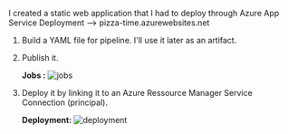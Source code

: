 I created a static web application that I had to deploy through Azure App Service Deployment --> pizza-time.azurewebsites.net 

1) Build a YAML file for pipeline. I'll use it later as an artifact.
2) Publish it.
  
    **Jobs :**
![jobs](https://github.com/devopssteven/web-app-on-azure-devops/assets/126707958/9d6f1dfa-c4b8-4a6f-91e7-8949c0af34f5)

3) Deploy it by linking it to an Azure Ressource Manager Service Connection (principal).
  
    **Deployment:**
![deployment](https://github.com/devopssteven/web-app-on-azure-devops/assets/126707958/605e40f1-3bb0-42c5-b11c-acc748550c5c)
